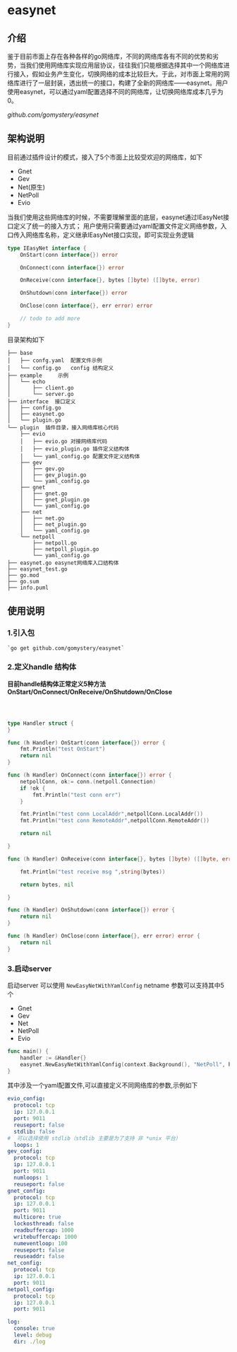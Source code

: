 # easynet

## 介绍
鉴于目前市面上存在各种各样的go网络库，不同的网络库各有不同的优势和劣势，当我们使用网络库实现应用层协议，往往我们只能根据选择其中一个网络库进行接入，假如业务产生变化，切换网络的成本比较巨大。于此，对市面上常用的网络库进行了一层封装，透出统一的接口，构建了全新的网络库——easynet。用户使用easynet，可以通过yaml配置选择不同的网络库，让切换网络库成本几乎为0。

_github.com/gomystery/easynet_

## 架构说明

目前通过插件设计的模式，接入了5个市面上比较受欢迎的网络库，如下

- Gnet
- Gev
- Net(原生)
- NetPoll
- Evio

当我们使用这些网络库的时候，不需要理解里面的底层，easynet通过IEasyNet接口定义了统一的接入方式；
用户使用只需要通过yaml配置文件定义网络参数，入口传入网络库名称，定义继承IEasyNet接口实现，即可实现业务逻辑

```go
type IEasyNet interface {
	OnStart(conn interface{}) error

	OnConnect(conn interface{}) error

	OnReceive(conn interface{}, bytes []byte) ([]byte, error)

	OnShutdown(conn interface{}) error

	OnClose(conn interface{}, err error) error

	// todo to add more
}

```

目录架构如下

```text
├── base
│   ├── confg.yaml  配置文件示例
│   └── config.go   config 结构定义
├── example     示例
│   └── echo
│       ├── client.go 
│       └── server.go
├── interface  接口定义
│   ├── config.go
│   ├── easynet.go
│   └── plugin.go
└── plugin  插件目录，接入网络库核心代码
    ├── evio
    │   ├── evio.go 对接网络库代码
    │   ├── evio_plugin.go 插件定义结构体
    │   └── yaml_config.go 配置文件定义结构体
    ├── gev
    │   ├── gev.go
    │   ├── gev_plugin.go
    │   └── yaml_config.go
    ├── gnet
    │   ├── gnet.go
    │   ├── gnet_plugin.go
    │   └── yaml_config.go
    ├── net
    │   ├── net.go
    │   ├── net_plugin.go
    │   └── yaml_config.go
    └── netpoll
        ├── netpoll.go
        ├── netpoll_plugin.go
        └── yaml_config.go
├── easynet.go easynet网络库入口结构体
├── easynet_test.go
├── go.mod
├── go.sum
├── info.puml
```

## 使用说明

### 1.引入包
    
    `go get github.com/gomystery/easynet`

### 2.定义handle 结构体

**目前handle结构体正常定义5种方法 OnStart/OnConnect/OnReceive/OnShutdown/OnClose**

```go



type Handler struct {
}

func (h Handler) OnStart(conn interface{}) error {
	fmt.Println("test OnStart")
	return nil
}

func (h Handler) OnConnect(conn interface{}) error {
	netpollConn, ok:= conn.(netpoll.Connection)
	if !ok {
		fmt.Println("test conn err")
	}

	fmt.Println("test conn LocalAddr",netpollConn.LocalAddr())
	fmt.Println("test conn RemoteAddr",netpollConn.RemoteAddr())

	return nil

}

func (h Handler) OnReceive(conn interface{}, bytes []byte) ([]byte, error) {

	fmt.Println("test receive msg ",string(bytes))

	return bytes, nil

}

func (h Handler) OnShutdown(conn interface{}) error {
	return nil
}

func (h Handler) OnClose(conn interface{}, err error) error {
	return nil
}

```

### 3.启动server

启动server 可以使用 `NewEasyNetWithYamlConfig`
netname 参数可以支持其中5个

- Gnet
- Gev
- Net
- NetPoll
- Evio

```go
func main() {
	handler := &Handler{}
	easynet.NewEasyNetWithYamlConfig(context.Background(), "NetPoll", handler, "../../base/confg.yaml")
}
```

其中涉及一个yaml配置文件,可以直接定义不同网络库的参数,示例如下

```yaml
evio_config:
  protocol: tcp
  ip: 127.0.0.1
  port: 9011
  reuseport: false
  stdlib: false
#  可以选择使用 stdlib（stdlib 主要是为了支持 非 *unix 平台）
  loops: 1
gev_config:
  protocol: tcp
  ip: 127.0.0.1
  port: 9011
  numloops: 1
  reuseport: false
gnet_config:
  protocol: tcp
  ip: 127.0.0.1
  port: 9011
  multicore: true
  lockosthread: false
  readbuffercap: 1000
  writebuffercap: 1000
  numeventloop: 100
  reuseport: false
  reuseaddr: false
net_config:
  protocol: tcp
  ip: 127.0.0.1
  port: 9011
netpoll_config:
  protocol: tcp
  ip: 127.0.0.1
  port: 9011

log:
  console: true
  level: debug
  dir: ./log

```






